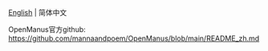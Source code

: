 [English](README.md) | 简体中文

OpenManus官方github:
https://github.com/mannaandpoem/OpenManus/blob/main/README_zh.md
